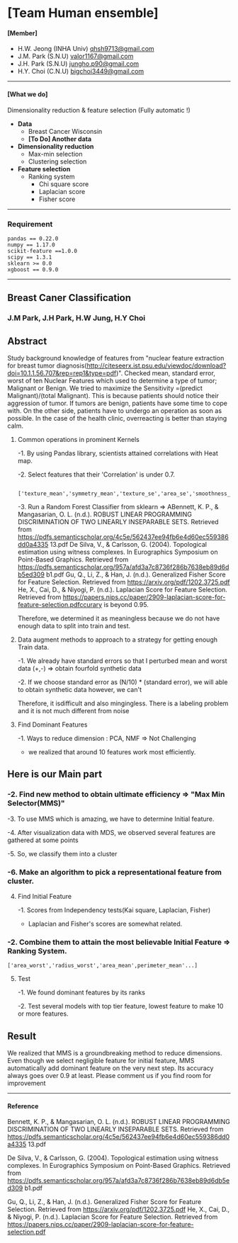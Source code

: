 # [Team Human ensemble]

#### [Member]

- H.W. Jeong (INHA Univ) qhsh9713@gmail.com
- J.M. Park (S.N.U) valor1167@gmail.com
- J.H. Park (S.N.U) jungho.p90@gmail.com
- H.Y. Choi (C.N.U) bigchoi3449@gmail.com

----

#### [What we do]

Dimensionality reduction & feature selection (Fully automatic !)

- **Data**
  - Breast Cancer Wisconsin
  - **[To Do] Another data**
- **Dimensionality reduction**
  - Max-min selection
  - Clustering selection
- **Feature selection**
  - Ranking system
    - Chi square score
    - Laplacian score
    - Fisher score

---

### Requirement

```
pandas == 0.22.0
numpy == 1.17.0
scikit-feature ==1.0.0
scipy == 1.3.1
sklearn >= 0.0
xgboost == 0.9.0

```

---

## Breast Caner Classification

### J.M Park, J.H Park, H.W Jung, H.Y Choi


## Abstract


Study background knowledge of features from "nuclear feature extraction for breast tumor diagnosis(http://citeseerx.ist.psu.edu/viewdoc/download?doi=10.1.1.56.707&rep=rep1&type=pdf)". Checked mean, standard error, worst of ten Nuclear Features which used to determine a type of tumor; Malignant or Benign. We tried to maximize the  Sensitivity =(predict Malignant)/(total Malignant). This is because patients should notice their aggression of tumor. If tumors are benign, patients have some time to cope with. On the other side, patients have to undergo an operation as soon as possible. In the case of the health clinic, overreacting is better than staying calm. 

1. Common operations in prominent Kernels

   -1. By using Pandas library, scientists attained correlations with Heat map.

   -2. Select features that their 'Correlation' is under 0.7. 

  		['texture_mean','symmetry_mean','texture_se','area_se','smoothness_se'...]

   -3. Run a Random Forest Classifier from sklearn => ABennett, K. P., &amp; Mangasarian, O. L. (n.d.). ROBUST LINEAR PROGRAMMING
DISCRIMINATION OF TWO LINEARLY INSEPARABLE SETS. Retrieved from
https://pdfs.semanticscholar.org/4c5e/562437ee94fb6e4d60ec559386dd0a4335
13.pdf
De Silva, V., &amp; Carlsson, G. (2004). Topological estimation using witness complexes.
In Eurographics Symposium on Point-Based Graphics. Retrieved from
https://pdfs.semanticscholar.org/957a/afd3a7c8736f286b7638eb89d6db5ed309
b1.pdf
Gu, Q., Li, Z., &amp; Han, J. (n.d.). Generalized Fisher Score for Feature Selection.
Retrieved from https://arxiv.org/pdf/1202.3725.pdf
He, X., Cai, D., &amp; Niyogi, P. (n.d.). Laplacian Score for Feature Selection. Retrieved
from https://papers.nips.cc/paper/2909-laplacian-score-for-feature-selection.pdfccurary is beyond 0.95.  

   Therefore, we determined it as meaningless because we do not have enough data to split into train and test.

2. Data augment methods to approach to a strategy for getting enough Train data.

   -1. We already have standard errors so that I perturbed mean and worst data (+,-) => obtain fourfold synthetic data

   -2. If we choose standard error as (N/10) * (standard error), we will able to obtain synthetic data however, we can't 

   Therefore, it isdifficult and also mingingless. There is a labeling problem and it is not much different from noise 

3. Find Dominant Features 

   -1. Ways to reduce dimension : PCA, NMF => Not Challenging

    * we realized that around 10 features work most efficiently.
   
 ## Here is our Main part

###   -2. Find new method to obtain ultimate efficiency => "Max Min Selector(MMS)"

   -3. To use MMS which is amazing, we have to determine Initial feature.

   -4. After visualization data with MDS, we observed several features are gathered at some points

   -5. So, we classify them into a cluster 

###   -6. Make an algorithm to pick a representational feature from cluster.

4. Find Initial Feature 

   -1. Scores from Independency tests(Kai square, Laplacian, Fisher)

     * Laplacian and Fisher's scores are somewhat related.

###   -2. Combine them to attain the most believable Initial Feature => Ranking System.

    ['area_worst','radius_worst','area_mean',perimeter_mean'...]

5. Test

   -1. We found dominant features by its ranks 

   -2. Test several models with top tier feature, lowest feature to make 10 or more features.  

## Result

We realized that MMS is a groundbreaking method to reduce dimensions. Even though we select negligible feature for initial feature, MMS automatically add dominant feature on the very next step. Its accuracy always goes over 0.9 at least. Please comment us if you find room for improvement



----

#### Reference

Bennett, K. P., &amp; Mangasarian, O. L. (n.d.). ROBUST LINEAR PROGRAMMING DISCRIMINATION OF TWO LINEARLY INSEPARABLE SETS. Retrieved from https://pdfs.semanticscholar.org/4c5e/562437ee94fb6e4d60ec559386dd0a4335 13.pdf

De Silva, V., &amp; Carlsson, G. (2004). Topological estimation using witness complexes. In Eurographics Symposium on Point-Based Graphics. Retrieved from https://pdfs.semanticscholar.org/957a/afd3a7c8736f286b7638eb89d6db5ed309 b1.pdf

Gu, Q., Li, Z., &amp; Han, J. (n.d.). Generalized Fisher Score for Feature Selection. Retrieved from https://arxiv.org/pdf/1202.3725.pdf He, X., Cai, D., &amp; Niyogi, P. (n.d.). Laplacian Score for Feature Selection. Retrieved from https://papers.nips.cc/paper/2909-laplacian-score-for-feature-selection.pdf
